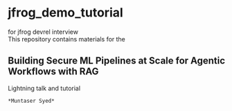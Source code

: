 # jfrog_demo_tutorial
for jfrog devrel interview  
This repository contains materials for the 
## Building Secure ML Pipelines at Scale for Agentic Workflows with RAG ## 
Lightning talk and tutorial  



    *Muntaser Syed*
